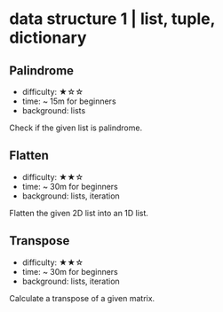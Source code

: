 # data structure 1 | list, tuple, dictionary

## Palindrome

- difficulty: ★☆☆
- time: ~ 15m for beginners
- background: lists

Check if the given list is palindrome.

## Flatten

- difficulty: ★★☆
- time: ~ 30m for beginners
- background: lists, iteration

Flatten the given 2D list into an 1D list.

## Transpose

- difficulty: ★★☆
- time: ~ 30m for beginners
- background: lists, iteration

Calculate a transpose of a given matrix.